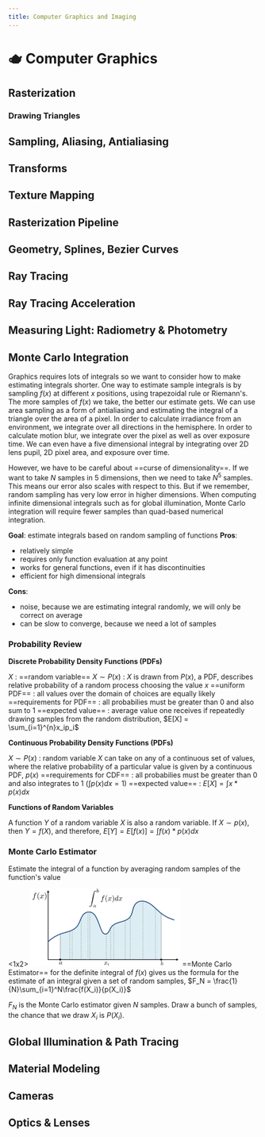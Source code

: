 ```yaml
---
title: Computer Graphics and Imaging
---
```


# 🫖 Computer Graphics 

## Rasterization 

### Drawing Triangles 

## Sampling, Aliasing, Antialiasing

## Transforms 

## Texture Mapping 

## Rasterization Pipeline

## Geometry, Splines, Bezier Curves 

## Ray Tracing

## Ray Tracing Acceleration 

## Measuring Light: Radiometry & Photometry 

## Monte Carlo Integration 

Graphics requires lots of integrals so we want to consider how to make estimating integrals shorter. One way to estimate sample integrals is by sampling $f(x)$ at different $x$ positions, using trapezoidal rule or Riemann's. The more samples of $f(x)$ we take, the better our estimate gets. We can use area sampling as a form of antialiasing and estimating the integral of a triangle over the area of a pixel. In order to calculate irradiance from an environment, we integrate over all directions in the hemisphere. In order to calculate motion blur, we integrate over the pixel as well as over exposure time. We can even have a five dimensional integral by integrating over 2D lens pupil, 2D pixel area, and exposure over time.

However, we have to be careful about ==curse of dimensionality==. If we want to take $N$ samples in $5$ dimensions, then we need to take $N^5$ samples. This means our error also scales with respect to this. But if we remember, random sampling has very low error in higher dimensions. When computing infinite dimensional integrals such as for global illumination, Monte Carlo integration will require fewer samples than quad-based numerical integration. 

**Goal**: estimate integrals based on random sampling of functions 
**Pros**: 
- relatively simple
- requires only function evaluation at any point
- works for general functions, even if it has discontinuities 
- efficient for high dimensional integrals 

**Cons**: 
- noise, because we are estimating integral randomly, we will only be correct on average
- can be slow to converge, because we need a lot of samples

### Probability Review

**Discrete Probability Density Functions (PDFs)**

$X$ : ==random variable==
$X \sim P(x)$ : $X$ is drawn from $P(x)$, a PDF, describes relative probability of a random process choosing the value $x$
==uniform PDF== : all values over the domain of choices are equally likely 
==requirements for PDF== : all probabilies must be greater than 0 and also sum to 1
==expected value== : average value one receives if repeatedly drawing samples from the random distribution, $E[X] = \sum_{i=1}^{n}x_ip_i$

**Continuous Probability Density Functions (PDFs)**

$X \sim P(x)$ : random variable $X$ can take on any of a continuous set of values, where the relative probability of a particular value is given by a continuous PDF, $p(x)$
==requirements for CDF== : all probabilies must be greater than 0 and also integrates to 1 ($\int p(x) dx = 1$)
==expected value== : $E[X] = \int x*p(x)dx$

**Functions of Random Variables**

A function $Y$ of a random variable $X$ is also a random variable. If $X \sim p(x)$, then $Y = f(X)$, and therefore, $E[Y] = E[f(x)] = \int f(x)*p(x) dx$

### Monte Carlo Estimator 

Estimate the integral of a function by averaging random samples of the function's value

<1x2>
<img src="../images/monte_carlo.png" width="60%">
==Monte Carlo Estimator== for the definite integral of $f(x)$ gives us the formula for the estimate of an integral given a set of random samples, $F_N = \frac{1}{N}\sum_{i=1}^N\frac{f(X_i)}{p(X_i)}$

$F_N$ is the Monte Carlo estimator given $N$ samples. Draw a bunch of samples, the chance that we draw $X_i$ is $P(X_i)$. 

## Global Illumination & Path Tracing 

## Material Modeling

## Cameras 

## Optics & Lenses 
